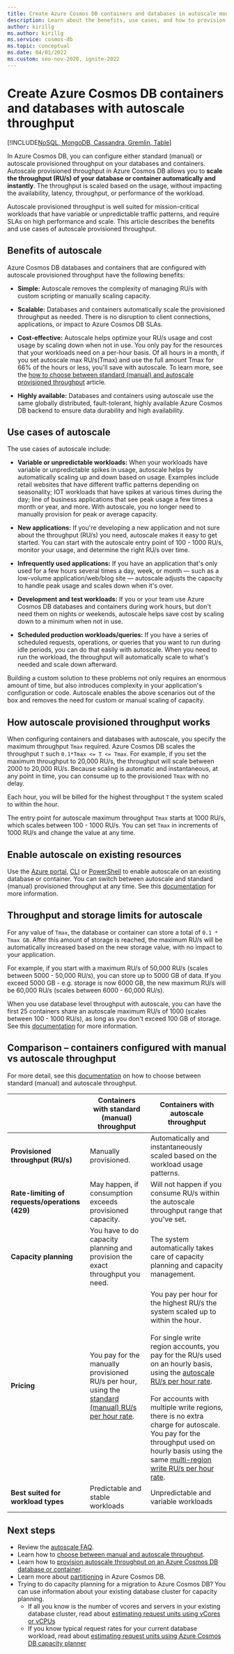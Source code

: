 ```yaml
---
title: Create Azure Cosmos DB containers and databases in autoscale mode.
description: Learn about the benefits, use cases, and how to provision Azure Cosmos DB databases and containers in autoscale mode.
author: kirillg
ms.author: kirillg
ms.service: cosmos-db
ms.topic: conceptual
ms.date: 04/01/2022
ms.custom: seo-nov-2020, ignite-2022
---
```


# Create Azure Cosmos DB containers and databases with autoscale throughput
[!INCLUDE[NoSQL, MongoDB, Cassandra, Gremlin, Table](includes/appliesto-nosql-mongodb-cassandra-gremlin-table.md)]

In Azure Cosmos DB, you can configure either standard (manual) or autoscale provisioned throughput on your databases and containers. Autoscale provisioned throughput in Azure Cosmos DB allows you to **scale the throughput (RU/s) of your database or container automatically and instantly**. The throughput is scaled based on the usage, without impacting the availability, latency, throughput, or performance of the workload.

Autoscale provisioned throughput is well suited for mission-critical workloads that have variable or unpredictable traffic patterns, and require SLAs on high performance and scale. This article describes the benefits and use cases of autoscale provisioned throughput.

## Benefits of autoscale

Azure Cosmos DB databases and containers that are configured with autoscale provisioned throughput have the following benefits:

* **Simple:** Autoscale removes the complexity of managing RU/s with custom scripting or manually scaling capacity. 

* **Scalable:** Databases and containers automatically scale the provisioned throughput as needed. There is no disruption to client connections, applications, or impact to Azure Cosmos DB SLAs.

* **Cost-effective:** Autoscale helps optimize your RU/s usage and cost usage by scaling down when not in use. You only pay for the resources that your workloads need on a per-hour basis. Of all hours in a month, if you set autoscale max RU/s(Tmax) and use the full amount Tmax for 66% of the hours or less, you'll save with autoscale. To learn more, see the [how to choose between standard (manual) and autoscale provisioned throughput](how-to-choose-offer.md) article.

* **Highly available:** Databases and containers using autoscale use the same globally distributed, fault-tolerant, highly available Azure Cosmos DB backend to ensure data durability and high availability.

## Use cases of autoscale

The use cases of autoscale include:

* **Variable or unpredictable workloads:** When your workloads have variable or unpredictable spikes in usage, autoscale helps by automatically scaling up and down based on usage. Examples include retail websites that have different traffic patterns depending on seasonality; IOT workloads that have spikes at various times during the day; line of business applications that see peak usage a few times a month or year, and more. With autoscale, you no longer need to manually provision for peak or average capacity. 

* **New applications:** If you're developing a new application and not sure about the throughput (RU/s) you need, autoscale makes it easy to get started. You can start with the autoscale entry point of 100 - 1000 RU/s, monitor your usage, and determine the right RU/s over time.

* **Infrequently used applications:** If you have an application that's only used for a few hours several times a day, week, or month — such as a low-volume application/web/blog site — autoscale adjusts the capacity to handle peak usage and scales down when it's over. 

* **Development and test workloads:** If you or your team use Azure Cosmos DB databases and containers during work hours, but don't need them on nights or weekends, autoscale helps save cost by scaling down to a minimum when not in use. 

* **Scheduled production workloads/queries:** If you have a series of scheduled requests, operations, or queries that you want to run during idle periods, you can do that easily with autoscale. When you need to run the workload, the throughput will automatically scale to what's needed and scale down afterward. 

Building a custom solution to these problems not only requires an enormous amount of time, but also introduces complexity in your application's configuration or code. Autoscale enables the above scenarios out of the box and removes the need for custom or manual scaling of capacity. 

## <a id="autoscale-throughput-working"></a> How autoscale provisioned throughput works

When configuring containers and databases with autoscale, you specify the maximum throughput `Tmax` required. Azure Cosmos DB scales the throughput `T` such `0.1*Tmax <= T <= Tmax`. For example, if you set the maximum throughput to 20,000 RU/s, the throughput will scale between 2000 to 20,000 RU/s. Because scaling is automatic and instantaneous, at any point in time, you can consume up to the provisioned `Tmax` with no delay. 

Each hour, you will be billed for the highest throughput `T` the system scaled to within the hour.

The entry point for autoscale maximum throughput `Tmax` starts at 1000 RU/s, which scales between 100 - 1000 RU/s. You can set `Tmax` in increments of 1000 RU/s and change the value at any time.  

## Enable autoscale on existing resources

Use the [Azure portal](how-to-provision-autoscale-throughput.md#enable-autoscale-on-existing-database-or-container), [CLI](how-to-provision-autoscale-throughput.md#azure-cli) or [PowerShell](how-to-provision-autoscale-throughput.md#azure-powershell) to enable autoscale on an existing database or container. You can switch between autoscale and standard (manual) provisioned throughput at any time. See this [documentation](autoscale-faq.yml#how-does-the-migration-between-autoscale-and-standard--manual--provisioned-throughput-work-) for more information.

## <a id="autoscale-limits"></a> Throughput and storage limits for autoscale

For any value of `Tmax`, the database or container can store a total of `0.1 * Tmax GB`. After this amount of storage is reached, the maximum RU/s will be automatically increased based on the new storage value, with no impact to your application. 

For example, if you start with a maximum RU/s of 50,000 RU/s (scales between 5000 - 50,000 RU/s), you can store up to 5000 GB of data. If you exceed 5000 GB - e.g. storage is now 6000 GB, the new maximum RU/s will be 60,000 RU/s (scales between 6000 - 60,000 RU/s).

When you use database level throughput with autoscale, you can have the first 25 containers share an autoscale maximum RU/s of 1000 (scales between 100 - 1000 RU/s), as long as you don't exceed 100 GB of storage. See this [documentation](autoscale-faq.yml#can-i-change-the-maximum-ru-s-on-a-database-or-container--) for more information.

## Comparison – containers configured with manual vs autoscale throughput
For more detail, see this [documentation](how-to-choose-offer.md) on how to choose between standard (manual) and autoscale throughput.  

|| Containers with standard (manual) throughput  | Containers with autoscale throughput |
|---------|---------|---------|
| **Provisioned throughput (RU/s)** | Manually provisioned. | Automatically and instantaneously scaled based on the workload usage patterns. |
| **Rate-limiting of requests/operations (429)**  | May happen, if consumption exceeds provisioned capacity. | Will not happen if you consume RU/s within the autoscale throughput range that you've set.    |
| **Capacity planning** |  You have to do capacity planning and provision the exact throughput you need. |    The system automatically takes care of capacity planning and capacity management. |
| **Pricing** | You pay for the manually provisioned RU/s per hour, using the [standard (manual) RU/s per hour rate](https://azure.microsoft.com/pricing/details/cosmos-db/). | You pay per hour for the highest RU/s the system scaled up to within the hour. <br/><br/> For single write region accounts, you pay for the RU/s used on an hourly basis, using the [autoscale RU/s per hour rate](https://azure.microsoft.com/pricing/details/cosmos-db/). <br/><br/>For accounts with multiple write regions, there is no extra charge for autoscale. You pay for the throughput used on hourly basis using the same [multi-region write RU/s per hour rate](https://azure.microsoft.com/pricing/details/cosmos-db/). |
| **Best suited for workload types** |  Predictable and stable workloads|   Unpredictable and variable workloads  |

## Next steps

* Review the [autoscale FAQ](autoscale-faq.yml).
* Learn how to [choose between manual and autoscale throughput](how-to-choose-offer.md).
* Learn how to [provision autoscale throughput on an Azure Cosmos DB database or container](how-to-provision-autoscale-throughput.md).
* Learn more about [partitioning](partitioning-overview.md) in Azure Cosmos DB.
* Trying to do capacity planning for a migration to Azure Cosmos DB? You can use information about your existing database cluster for capacity planning.
    * If all you know is the number of vcores and servers in your existing database cluster, read about [estimating request units using vCores or vCPUs](convert-vcore-to-request-unit.md) 
    * If you know typical request rates for your current database workload, read about [estimating request units using Azure Cosmos DB capacity planner](estimate-ru-with-capacity-planner.md)
